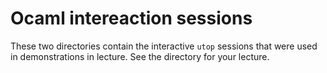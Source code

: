 # Ocaml intereaction sessions

These two directories contain the interactive ``utop`` sessions that
were used in demonstrations in lecture.  See the directory for your
lecture. 
